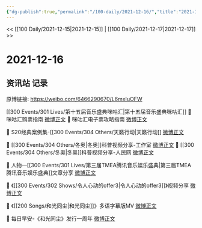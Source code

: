 ```yaml
---
{"dg-publish":true,"permalink":"/100-daily/2021-12-16/","title":"2021-12-16"}
---
```



<< [[100 Daily/2021-12-15\|2021-12-15]] | [[100 Daily/2021-12-17\|2021-12-17]] >>

# 2021-12-16

## 资讯站 记录

原博链接: https://weibo.com/6466290670/L6mxIuOFW

[[300 Events/301 Lives/第十五届音乐盛典咪咕汇\|第十五届音乐盛典咪咕汇]]
💫 咪咕汇购票指南 [微博正文](https://m.weibo.cn/6466290670/4715032418193098)
💫 咪咕汇电子票攻略指南 [微博正文](https://m.weibo.cn/6466290670/4714993222945298)

💫 S20经典案例集-[[300 Events/304 Others/天籁行动\|天籁行动]] [微博正文](https://m.weibo.cn/6466290670/4715055684256337)

💫 [[300 Events/304 Others/冬奥\|冬奥]]科普视频分享-工作室 [微博正文](https://m.weibo.cn/6466290670/4715139146187653)
💫 [[300 Events/304 Others/冬奥\|冬奥]]科普视频分享-人民网 [微博正文](https://m.weibo.cn/6466290670/4715122394665880)

💫 人物—[[300 Events/301 Lives/第三届TMEA腾讯音乐娱乐盛典\|第三届TMEA腾讯音乐娱乐盛典]]文章分享 [微博正文](https://m.weibo.cn/6466290670/4715142283528583)

💫 《[[300 Events/302 Shows/令人心动的offer3\|令人心动的offer3]]》视频分享 [微博正文](https://m.weibo.cn/6466290670/4714982803245208)

💫 《[[200 Songs/和光同尘\|和光同尘]]》多语字幕版MV [微博正文](https://m.weibo.cn/6466290670/4715140702538165)

💫 每日早安-《和光同尘》发行一周年 [微博正文](https://m.weibo.cn/6466290670/4714942491788344)
